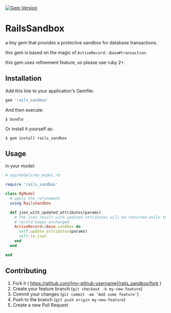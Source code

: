 [![Gem Version](https://badge.fury.io/rb/rails_sandbox.png)](https://rubygems.org/gems/rails_sandbox)

# RailsSandbox


a tiny gem that provides a protective sandbox for database transactions.

this gem is based on the magic of `ActiveRecord::Base#transaction`.

this gem uses refinement feature, so please use ruby 2+.

## Installation

Add this line to your application's Gemfile:

```ruby
gem 'rails_sandbox'
```

And then execute:

    $ bundle

Or install it yourself as:

    $ gem install rails_sandbox

## Usage

in your model:

```ruby
# app/models/my_model.rb

require 'rails_sandbox'

class MyModel
  # apply the refinement
  using RailsSandbox

  def json_with_updated_attributes(params)
    # the json result with updated attributes will be returned while the actual
	# record keeps unchanged
    ActiveRecord::Base.sandbox do
	  self.update_attributes(params)
	  self.to_json
	end
  end

end
```


## Contributing

1. Fork it ( https://github.com/[my-github-username]/rails_sandbox/fork )
2. Create your feature branch (`git checkout -b my-new-feature`)
3. Commit your changes (`git commit -am 'Add some feature'`)
4. Push to the branch (`git push origin my-new-feature`)
5. Create a new Pull Request
